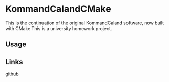 # KommandCalandCMake
This is the continuation of the original KommandCaland software, now built with CMake
This is a university homework project.

## Usage

## Links
[github](https://github.com/FlyinPancake/KommandCalandCMake)



